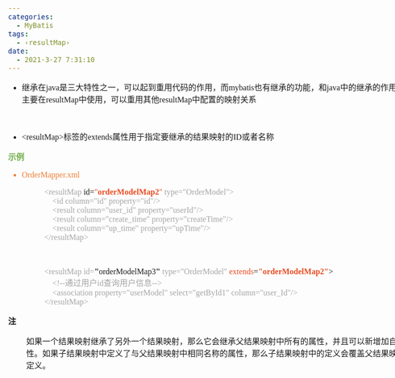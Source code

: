 ```yaml
---
categories:
  - MyBatis
tags:
  - ‹resultMap›
date:
  - 2021-3-27 7:31:10
---
```


<body lang=zh-CN style='font-family:"Microsoft YaHei UI";font-size:12.0pt'>
<!--StartFragment-->

<div style='direction:ltr;border-width:100%'>

<div style='direction:ltr;margin-top:0in;margin-left:0in;width:8.6875in'>

<div style='direction:ltr;margin-top:0in;margin-left:0in;width:8.6875in'>

<ul type=disc style='direction:ltr;unicode-bidi:embed;margin-top:0in;
 margin-bottom:0in'>
 <li style='margin-top:0;margin-bottom:0;vertical-align:middle'><span
     style='font-family:"Microsoft YaHei UI";font-size:12.0pt'>继承在</span><span
     style='font-family:"Comic Sans MS";font-size:12.0pt'>java</span><span
     style='font-family:"Microsoft YaHei UI";font-size:12.0pt'>是三大特性之一，可以起到重用代码的作用，而</span><span
     style='font-family:"Comic Sans MS";font-size:12.0pt'>mybatis</span><span
     style='font-family:"Microsoft YaHei UI";font-size:12.0pt'>也有继承的功能，和</span><span
     style='font-family:"Comic Sans MS";font-size:12.0pt'>java</span><span
     style='font-family:"Microsoft YaHei UI";font-size:12.0pt'>中的继承的作用类似，主要在</span><span
     style='font-family:"Comic Sans MS";font-size:12.0pt'>resultMap</span><span
     style='font-family:"Microsoft YaHei UI";font-size:12.0pt'>中使用，可以重用其他</span><span
     style='font-family:"Comic Sans MS";font-size:12.0pt'>resultMap</span><span
     style='font-family:"Microsoft YaHei UI";font-size:12.0pt'>中配置的映射关系</span></li>
</ul>

<p style='margin-left:.375in;font-family:"Comic Sans MS";font-size:
12.0pt'>&nbsp;</p>

<ul type=disc style='direction:ltr;unicode-bidi:embed;margin-top:0in;
 margin-bottom:0in'>
 <li style='margin-top:0;margin-bottom:0;vertical-align:middle'><span
     style='font-family:"Comic Sans MS";font-size:12.0pt'>&lt;resultMap&gt;</span><span
     style='font-family:"Microsoft YaHei UI";font-size:12.0pt'>标签的</span><span
     style='font-family:"Comic Sans MS";font-size:12.0pt'>extends</span><span
     style='font-family:"Microsoft YaHei UI";font-size:12.0pt'>属性用于指定要继承的结果映射的</span><span
     style='font-family:"Comic Sans MS";font-size:12.0pt'>ID</span><span
     style='font-family:"Microsoft YaHei UI";font-size:12.0pt'>或者名称</span></li>
</ul>

<p style='font-family:"Microsoft YaHei UI";font-size:12.0pt;
color:#70AD47'><span style='font-weight:bold'>示例</span></p>

<ul type=disc style='direction:ltr;unicode-bidi:embed;margin-top:0in;
 margin-bottom:0in'>
 <li style='margin-top:0;margin-bottom:0;vertical-align:middle;color:#ED7D31'><span
     style='font-family:"Comic Sans MS";font-size:12.0pt'>OrderMapper.xml</span></li>
</ul>

<p style='margin-left:.75in;font-family:"Comic Sans MS";font-size:
12.0pt'><span style='color:#A5A5A5'>&lt;resultMap</span> id=<span
style='color:#E84C22'>&quot;</span><span style='font-weight:bold;color:#E84C22'>orderModelMap2</span><span
style='color:#E84C22'>&quot;</span><span style='color:#A5A5A5'>
type=&quot;OrderModel&quot;&gt;</span><br>
<span style='color:#A5A5A5'><span style='mso-spacerun:yes'>    </span>&lt;id
column=&quot;id&quot; property=&quot;id&quot;/&gt;<br>
<span style='mso-spacerun:yes'>    </span>&lt;result column=&quot;user_id&quot;
property=&quot;userId&quot;/&gt;<br>
<span style='mso-spacerun:yes'>    </span>&lt;result
column=&quot;create_time&quot; property=&quot;createTime&quot;/&gt;<br>
<span style='mso-spacerun:yes'>    </span>&lt;result column=&quot;up_time&quot;
property=&quot;upTime&quot;/&gt;<br>
&lt;/resultMap&gt;</span></p>

<p style='margin-left:.75in;font-family:"Comic Sans MS";font-size:
12.0pt;color:#A5A5A5'>&nbsp;</p>

<p style='margin-left:.75in;font-size:12.0pt'><span
style='font-family:"Comic Sans MS";color:#A5A5A5'>&lt;resultMap id=</span><span
style='font-weight:bold;font-family:"Comic Sans MS"'>&quot;</span><span
style='font-family:"Comic Sans MS"'>orderModelMap3</span><span
style='font-weight:bold;font-family:"Comic Sans MS"'>&quot;</span><span
style='font-family:"Comic Sans MS";color:#A5A5A5'> type=&quot;OrderModel&quot;</span><span
style='font-family:"Comic Sans MS";color:#E84C22'> extends</span><span
style='font-family:"Comic Sans MS"'>=</span><span style='font-weight:bold;
font-family:"Comic Sans MS";color:#E84C22'>&quot;orderModelMap2&quot;</span><span
style='font-family:"Comic Sans MS"'>&gt;<br>
</span><span style='font-family:"Comic Sans MS";color:#A5A5A5'><span
style='mso-spacerun:yes'>    </span>&lt;!--</span><span style='font-family:
"Microsoft YaHei UI";color:#A5A5A5'>通过用户</span><span style='font-family:"Comic Sans MS";
color:#A5A5A5'>id</span><span style='font-family:"Microsoft YaHei UI";
color:#A5A5A5'>查询用户信息</span><span style='font-family:"Comic Sans MS";
color:#A5A5A5'>--&gt;<br>
<span style='mso-spacerun:yes'>    </span>&lt;association
property=&quot;userModel&quot; select=&quot;getById1&quot;
column=&quot;user_Id&quot;/&gt;<br>
&lt;/resultMap&gt;</span></p>

<p style='font-family:"Microsoft YaHei UI";font-size:12.0pt'><span
style='font-weight:bold'>注</span></p>

<p style='margin-left:.375in;font-family:"Microsoft YaHei UI";
font-size:12.0pt'>如果一个结果映射继承了另外一个结果映射，那么它会继承父结果映射中所有的属性，并且可以新增加自己的属性。如果子结果映射中定义了与父结果映射中相同名称的属性，那么子结果映射中的定义会覆盖父结果映射中的定义。</p>

</div>

</div>

</div>

<!--EndFragment-->
</body>

